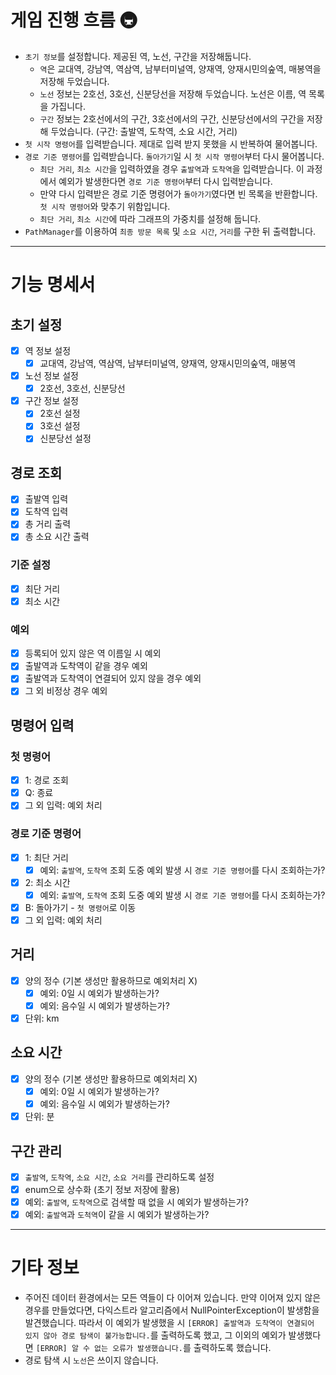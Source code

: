 # 게임 진행 흐름 🚇
- `초기 정보`를 설정합니다. 제공된 역, 노선, 구간을 저장해둡니다.
  - `역`은 교대역, 강남역, 역삼역, 남부터미널역, 양재역, 양재시민의숲역, 매봉역을 저장해 두었습니다.
  - `노선` 정보는 2호선, 3호선, 신분당선을 저장해 두었습니다. 노선은 이름, 역 목록을 가집니다.
  - `구간` 정보는 2호선에서의 구간, 3호선에서의 구간, 신분당선에서의 구간을 저장해 두었습니다. (구간: 출발역, 도착역, 소요 시간, 거리)
- `첫 시작 명령어`를 입력받습니다. 제대로 입력 받지 못했을 시 반복하여 물어봅니다.
- `경로 기준 명령어`를 입력받습니다. `돌아가기`일 시 `첫 시작 명령어`부터 다시 물어봅니다.
  - `최단 거리`, `최소 시간`을 입력하였을 경우 `출발역`과 `도착역`을 입력받습니다. 이 과정에서 예외가 발생한다면 `경로 기준 명령어`부터 다시 입력받습니다.
  - 만약 다시 입력받은 경로 기준 명령어가 `돌아가기`였다면 빈 목록을 반환합니다. `첫 시작 명령어`와 맞추기 위함입니다.
  - `최단 거리`, `최소 시간`에 따라 그래프의 가중치를 설정해 둡니다.
- `PathManager`를 이용하여 `최종 방문 목록` 및 `소요 시간`, `거리`를 구한 뒤 출력합니다.
* * *
# 기능 명세서
## 초기 설정
- [x] 역 정보 설정
  - [x] 교대역, 강남역, 역삼역, 남부터미널역, 양재역, 양재시민의숲역, 매봉역
- [x] 노선 정보 설정
  - [x] 2호선, 3호선, 신분당선
- [x] 구간 정보 설정
  - [x] 2호선 설정
  - [x] 3호선 설정
  - [x] 신분당선 설정
## 경로 조회
- [x] 출발역 입력
- [x] 도착역 입력
- [x] 총 거리 출력
- [x] 총 소요 시간 출력
### 기준 설정
- [x] 최단 거리
- [x] 최소 시간
### 예외
- [x] 등록되어 있지 않은 역 이름일 시 예외
- [x] 출발역과 도착역이 같을 경우 예외
- [x] 출발역과 도착역이 연결되어 있지 않을 경우 예외
- [x] 그 외 비정상 경우 예외
## 명령어 입력
### 첫 명령어
- [x] 1: 경로 조회
- [x] Q: 종료
- [x] 그 외 입력: 예외 처리
### 경로 기준 명령어
- [x] 1: 최단 거리
  - [x] 예외: `출발역`, `도착역` 조회 도중 예외 발생 시 `경로 기준 명령어`를 다시 조회하는가?
- [x] 2: 최소 시간
  - [x] 예외: `출발역`, `도착역` 조회 도중 예외 발생 시 `경로 기준 명령어`를 다시 조회하는가?
- [x] B: 돌아가기 - `첫 명령어`로 이동
- [x] 그 외 입력: 예외 처리
## 거리
- [x] 양의 정수 (기본 생성만 활용하므로 예외처리 X)
  - [x] 예외: 0일 시 예외가 발생하는가?
  - [x] 예외: 음수일 시 예외가 발생하는가?
- [x] 단위: km
## 소요 시간
- [x] 양의 정수 (기본 생성만 활용하므로 예외처리 X)
  - [x] 예외: 0일 시 예외가 발생하는가?
  - [x] 예외: 음수일 시 예외가 발생하는가?
- [x] 단위: 분
## 구간 관리
- [x] `출발역`, `도착역`, `소요 시간`, `소요 거리`를 관리하도록 설정
- [x] enum으로 상수화 (초기 정보 저장에 활용)
- [x] 예외: `출발역`, `도착역`으로 검색할 때 없을 시 예외가 발생하는가?
- [x] 예외: `출발역`과 `도척역`이 같을 시 예외가 발생하는가?
* * *
# 기타 정보
* 주어진 데이터 환경에서는 모든 역들이 다 이어져 있습니다. 만약 이어져 있지 않은 경우를 만들었다면, 다익스트라 알고리즘에서 NullPointerException이 발생함을 발견했습니다. 따라서 이 예외가 발생했을 시 `[ERROR] 출발역과 도착역이 연결되어 있지 않아 경로 탐색이 불가능합니다.`를 출력하도록 했고, 그 이외의 예외가 발생했다면 `[ERROR] 알 수 없는 오류가 발생했습니다.`를 출력하도록 했습니다.
* 경로 탐색 시 `노선`은 쓰이지 않습니다.
